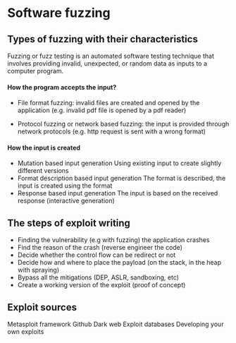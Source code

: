 # Software fuzzing

## Types of fuzzing with their characteristics

Fuzzing or fuzz testing is an automated software testing technique
that involves providing invalid, unexpected, or random data as inputs to a computer program.

#### How the program accepts the input?
- File format fuzzing: invalid files are created and opened by the
application (e.g. invalid pdf file is opened by a pdf reader)

- Protocol fuzzing or network based fuzzing: the input is provided
through network protocols (e.g. http request is sent with a wrong
format)

####  How the input is created

- Mutation based input generation
    Using existing input to create slightly different versions
- Format description based input generation
    The format is described, the input is created using the format
- Response based input generation
    The input is based on the received response (interactive generation)

## The steps of exploit writing

- Finding the vulnerability (e.g with fuzzing)
 the application crashes
- Find the reason of the crash (reverse engineer the code)
- Decide whether the control flow can be redirect or not
- Decide how and where to place the payload (on the stack, in the heap with spraying)
- Bypass all the mitigations (DEP, ASLR, sandboxing, etc)
- Create a working version of the exploit (proof of concept)


## Exploit sources

Metasploit framework
Github
Dark web
Exploit databases
Developing your own exploits